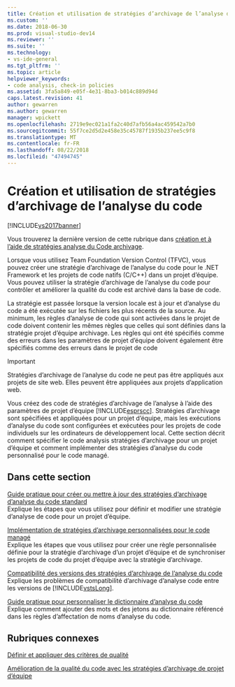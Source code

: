 ```yaml
---
title: Création et utilisation de stratégies d’archivage de l’analyse du Code | Microsoft Docs
ms.custom: ''
ms.date: 2018-06-30
ms.prod: visual-studio-dev14
ms.reviewer: ''
ms.suite: ''
ms.technology:
- vs-ide-general
ms.tgt_pltfrm: ''
ms.topic: article
helpviewer_keywords:
- code analysis, check-in policies
ms.assetid: 3fa5a849-e05f-4e31-8ba3-b014c889d94d
caps.latest.revision: 41
author: gewarren
ms.author: gewarren
manager: wpickett
ms.openlocfilehash: 2719e9ec021a1fa2c40d7afb56a4ac459542a7b0
ms.sourcegitcommit: 55f7ce2d5d2e458e35c45787f1935b237ee5c9f8
ms.translationtype: MT
ms.contentlocale: fr-FR
ms.lasthandoff: 08/22/2018
ms.locfileid: "47494745"
---
```

# <a name="creating-and-using-code-analysis-check-in-policies"></a>Création et utilisation de stratégies d’archivage de l’analyse du code
[!INCLUDE[vs2017banner](../includes/vs2017banner.md)]

Vous trouverez la dernière version de cette rubrique dans [création et à l’aide de stratégies analyse du Code archivage](https://docs.microsoft.com/visualstudio/code-quality/creating-and-using-code-analysis-check-in-policies).  
  
Lorsque vous utilisez Team Foundation Version Control (TFVC), vous pouvez créer une stratégie d’archivage de l’analyse du code pour le .NET Framework et les projets de code natifs (C/C++) dans un projet d’équipe. Vous pouvez utiliser la stratégie d’archivage de l’analyse du code pour contrôler et améliorer la qualité du code est archivé dans la base de code.  
  
 La stratégie est passée lorsque la version locale est à jour et d’analyse du code a été exécutée sur les fichiers les plus récents de la source. Au minimum, les règles d’analyse de code qui sont activées dans le projet de code doivent contenir les mêmes règles que celles qui sont définies dans la stratégie projet d’équipe archivage. Les règles qui ont été spécifiés comme des erreurs dans les paramètres de projet d’équipe doivent également être spécifiés comme des erreurs dans le projet de code  
  
> [!IMPORTANT]
>  Stratégies d’archivage de l’analyse du code ne peut pas être appliqués aux projets de site web. Elles peuvent être appliquées aux projets d’application web.  
  
 Vous créez des code de stratégies d’archivage de l’analyse à l’aide des paramètres de projet d’équipe [!INCLUDE[esprscc](../includes/esprscc-md.md)]. Stratégies d’archivage sont spécifiées et appliquées pour un projet d’équipe, mais les exécutions d’analyse du code sont configurées et exécutées pour les projets de code individuels sur les ordinateurs de développement local. Cette section décrit comment spécifier le code analysis stratégies d’archivage pour un projet d’équipe et comment implémenter des stratégies d’analyse du code personnalisé pour le code managé.  
  
## <a name="in-this-section"></a>Dans cette section  
 [Guide pratique pour créer ou mettre à jour des stratégies d’archivage d’analyse du code standard](../code-quality/how-to-create-or-update-standard-code-analysis-check-in-policies.md)  
 Explique les étapes que vous utilisez pour définir et modifier une stratégie d’analyse de code pour un projet d’équipe.  
  
 [Implémentation de stratégies d’archivage personnalisées pour le code managé](../code-quality/implementing-custom-code-analysis-check-in-policies-for-managed-code.md)  
 Explique les étapes que vous utilisez pour créer une règle personnalisée définie pour la stratégie d’archivage d’un projet d’équipe et de synchroniser les projets de code du projet d’équipe avec la stratégie d’archivage.  
  
 [Compatibilité des versions des stratégies d’archivage de l’analyse du code](../code-quality/version-compatibility-for-code-analysis-check-in-policies.md)  
 Explique les problèmes de compatibilité d’archivage d’analyse code entre les versions de [!INCLUDE[vstsLong](../includes/vstslong-md.md)].  
  
 [Guide pratique pour personnaliser le dictionnaire d’analyse du code](../code-quality/how-to-customize-the-code-analysis-dictionary.md)  
 Explique comment ajouter des mots et des jetons au dictionnaire référencé dans les règles d’affectation de noms d’analyse du code.  
  
## <a name="related-sections"></a>Rubriques connexes  
 [Définir et appliquer des critères de qualité](http://msdn.microsoft.com/library/bdc5666e-6cf0-45b2-a0a1-133c3f61e852)  
  
 [Amélioration de la qualité du code avec les stratégies d’archivage de projet d’équipe](../code-quality/enhancing-code-quality-with-team-project-check-in-policies.md)



